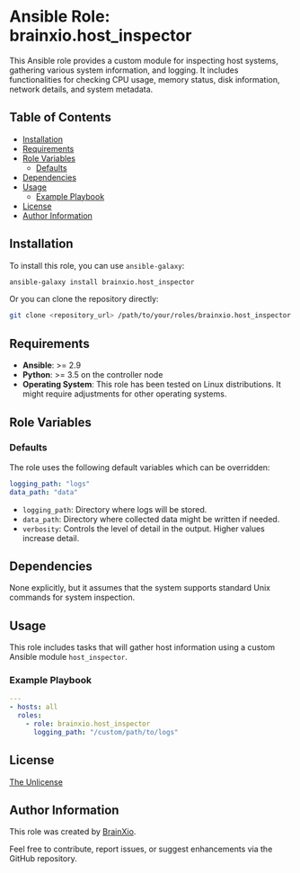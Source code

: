 # Ansible Role: brainxio.host_inspector

This Ansible role provides a custom module for inspecting host systems, gathering various system information, and logging. It includes functionalities for checking CPU usage, memory status, disk information, network details, and system metadata.

## Table of Contents

- [Installation](#installation)
- [Requirements](#requirements)
- [Role Variables](#role-variables)
    - [Defaults](#defaults)
- [Dependencies](#dependencies)
- [Usage](#usage)
    - [Example Playbook](#example-playbook)
- [License](#license)
- [Author Information](#author-information)

## Installation

To install this role, you can use `ansible-galaxy`:

```sh
ansible-galaxy install brainxio.host_inspector
```

Or you can clone the repository directly:

```sh
git clone <repository_url> /path/to/your/roles/brainxio.host_inspector
```

## Requirements

- **Ansible**: >= 2.9
- **Python**: >= 3.5 on the controller node
- **Operating System**: This role has been tested on Linux distributions. It might require adjustments for other operating systems.

## Role Variables

### Defaults

The role uses the following default variables which can be overridden:

```yaml
logging_path: "logs"
data_path: "data"
```

- `logging_path`: Directory where logs will be stored.
- `data_path`: Directory where collected data might be written if needed.
- `verbosity`: Controls the level of detail in the output. Higher values increase detail.

## Dependencies

None explicitly, but it assumes that the system supports standard Unix commands for system inspection.

## Usage

This role includes tasks that will gather host information using a custom Ansible module `host_inspector`.

### Example Playbook

```yaml
---
- hosts: all
  roles:
    - role: brainxio.host_inspector
      logging_path: "/custom/path/to/logs"
```

## License

[The Unlicense](UNLICENSE)

## Author Information

This role was created by [BrainXio](https://github.com/BrainXio).

Feel free to contribute, report issues, or suggest enhancements via the GitHub repository.
